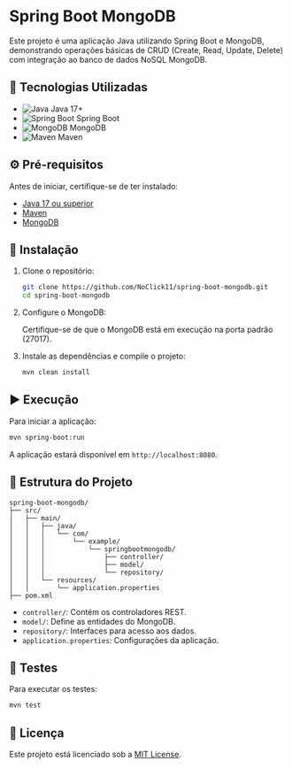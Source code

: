 # Spring Boot MongoDB

Este projeto é uma aplicação Java utilizando Spring Boot e MongoDB, demonstrando operações básicas de CRUD (Create, Read, Update, Delete) com integração ao banco de dados NoSQL MongoDB.

## 🚀 Tecnologias Utilizadas

* ![Java](https://img.shields.io/badge/Java-ED8B00?style=for-the-badge\&logo=java\&logoColor=white) Java 17+
* ![Spring Boot](https://img.shields.io/badge/Spring_Boot-6DB33F?style=for-the-badge\&logo=spring-boot\&logoColor=white) Spring Boot
* ![MongoDB](https://img.shields.io/badge/MongoDB-4EA94B?style=for-the-badge\&logo=mongodb\&logoColor=white) MongoDB
* ![Maven](https://img.shields.io/badge/Maven-C71A36?style=for-the-badge\&logo=apache-maven\&logoColor=white) Maven

## ⚙️ Pré-requisitos

Antes de iniciar, certifique-se de ter instalado:

* [Java 17 ou superior](https://www.oracle.com/java/technologies/javase/jdk17-archive-downloads.html)
* [Maven](https://maven.apache.org/install.html)
* [MongoDB](https://www.mongodb.com/try/download/community)

## 📆 Instalação

1. Clone o repositório:

   ```bash
   git clone https://github.com/NoClick11/spring-boot-mongodb.git
   cd spring-boot-mongodb
   ```

2. Configure o MongoDB:

   Certifique-se de que o MongoDB está em execução na porta padrão (27017).

3. Instale as dependências e compile o projeto:

   ```bash
   mvn clean install
   ```

## ▶️ Execução

Para iniciar a aplicação:

```bash
mvn spring-boot:run
```

A aplicação estará disponível em `http://localhost:8080`.

## 📁 Estrutura do Projeto

```plaintext
spring-boot-mongodb/
├── src/
│   ├── main/
│   │   ├── java/
│   │   │   └── com/
│   │   │       └── example/
│   │   │           └── springbootmongodb/
│   │   │               ├── controller/
│   │   │               ├── model/
│   │   │               └── repository/
│   │   └── resources/
│   │       └── application.properties
├── pom.xml
```

* `controller/`: Contém os controladores REST.
* `model/`: Define as entidades do MongoDB.
* `repository/`: Interfaces para acesso aos dados.
* `application.properties`: Configurações da aplicação.

## 🥺 Testes

Para executar os testes:

```bash
mvn test
```

## 📄 Licença

Este projeto está licenciado sob a [MIT License](LICENSE).

